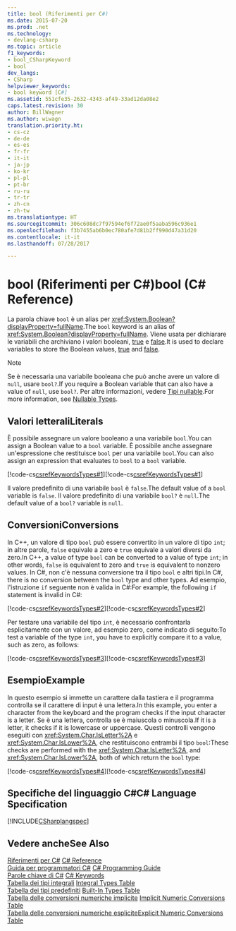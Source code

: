 ```yaml
---
title: bool (Riferimenti per C#)
ms.date: 2015-07-20
ms.prod: .net
ms.technology:
- devlang-csharp
ms.topic: article
f1_keywords:
- bool_CSharpKeyword
- bool
dev_langs:
- CSharp
helpviewer_keywords:
- bool keyword [C#]
ms.assetid: 551cfe35-2632-4343-af49-33ad12da08e2
caps.latest.revision: 30
author: BillWagner
ms.author: wiwagn
translation.priority.ht:
- cs-cz
- de-de
- es-es
- fr-fr
- it-it
- ja-jp
- ko-kr
- pl-pl
- pt-br
- ru-ru
- tr-tr
- zh-cn
- zh-tw
ms.translationtype: HT
ms.sourcegitcommit: 306c608dc7f97594ef6f72ae0f5aaba596c936e1
ms.openlocfilehash: f3b7455ab6b0ec780afe7d81b2ff990d47a31d20
ms.contentlocale: it-it
ms.lasthandoff: 07/28/2017

---
```

# <a name="bool-c-reference"></a><span data-ttu-id="ba236-102">bool (Riferimenti per C#)</span><span class="sxs-lookup"><span data-stu-id="ba236-102">bool (C# Reference)</span></span>
<span data-ttu-id="ba236-103">La parola chiave `bool` è un alias per <xref:System.Boolean?displayProperty=fullName>.</span><span class="sxs-lookup"><span data-stu-id="ba236-103">The `bool` keyword is an alias of <xref:System.Boolean?displayProperty=fullName>.</span></span> <span data-ttu-id="ba236-104">Viene usata per dichiarare le variabili che archiviano i valori booleani, [true](../../../csharp/language-reference/keywords/true.md) e [false](../../../csharp/language-reference/keywords/false.md).</span><span class="sxs-lookup"><span data-stu-id="ba236-104">It is used to declare variables to store the Boolean values, [true](../../../csharp/language-reference/keywords/true.md) and [false](../../../csharp/language-reference/keywords/false.md).</span></span>  
  
> [!NOTE]
>  <span data-ttu-id="ba236-105">Se è necessaria una variabile booleana che può anche avere un valore di `null`, usare `bool?`.</span><span class="sxs-lookup"><span data-stu-id="ba236-105">If you require a Boolean variable that can also have a value of `null`, use `bool?`.</span></span> <span data-ttu-id="ba236-106">Per altre informazioni, vedere [Tipi nullable](../../../csharp/programming-guide/nullable-types/index.md).</span><span class="sxs-lookup"><span data-stu-id="ba236-106">For more information, see [Nullable Types](../../../csharp/programming-guide/nullable-types/index.md).</span></span>  
  
## <a name="literals"></a><span data-ttu-id="ba236-107">Valori letterali</span><span class="sxs-lookup"><span data-stu-id="ba236-107">Literals</span></span>  
 <span data-ttu-id="ba236-108">È possibile assegnare un valore booleano a una variabile `bool`.</span><span class="sxs-lookup"><span data-stu-id="ba236-108">You can assign a Boolean value to a `bool` variable.</span></span> <span data-ttu-id="ba236-109">È possibile anche assegnare un'espressione che restituisce `bool` per una variabile `bool`.</span><span class="sxs-lookup"><span data-stu-id="ba236-109">You can also assign an expression that evaluates to `bool` to a `bool` variable.</span></span>  
  
 <span data-ttu-id="ba236-110">[!code-cs[csrefKeywordsTypes#1](../../../csharp/language-reference/keywords/codesnippet/CSharp/bool_1.cs)]</span><span class="sxs-lookup"><span data-stu-id="ba236-110">[!code-cs[csrefKeywordsTypes#1](../../../csharp/language-reference/keywords/codesnippet/CSharp/bool_1.cs)]</span></span>  
  
 <span data-ttu-id="ba236-111">Il valore predefinito di una variabile `bool` è `false`.</span><span class="sxs-lookup"><span data-stu-id="ba236-111">The default value of a `bool` variable is `false`.</span></span> <span data-ttu-id="ba236-112">Il valore predefinito di una variabile `bool?` è `null`.</span><span class="sxs-lookup"><span data-stu-id="ba236-112">The default value of a `bool?` variable is `null`.</span></span>  
  
## <a name="conversions"></a><span data-ttu-id="ba236-113">Conversioni</span><span class="sxs-lookup"><span data-stu-id="ba236-113">Conversions</span></span>  
 <span data-ttu-id="ba236-114">In C++, un valore di tipo `bool` può essere convertito in un valore di tipo `int`; in altre parole, `false` equivale a zero e `true` equivale a valori diversi da zero.</span><span class="sxs-lookup"><span data-stu-id="ba236-114">In C++, a value of type `bool` can be converted to a value of type `int`; in other words, `false` is equivalent to zero and `true` is equivalent to nonzero values.</span></span> <span data-ttu-id="ba236-115">In C#, non c'è nessuna conversione tra il tipo `bool` e altri tipi.</span><span class="sxs-lookup"><span data-stu-id="ba236-115">In C#, there is no conversion between the `bool` type and other types.</span></span> <span data-ttu-id="ba236-116">Ad esempio, l'istruzione `if` seguente non è valida in C#:</span><span class="sxs-lookup"><span data-stu-id="ba236-116">For example, the following `if` statement is invalid in C#:</span></span>  
  
 <span data-ttu-id="ba236-117">[!code-cs[csrefKeywordsTypes#2](../../../csharp/language-reference/keywords/codesnippet/CSharp/bool_2.cs)]</span><span class="sxs-lookup"><span data-stu-id="ba236-117">[!code-cs[csrefKeywordsTypes#2](../../../csharp/language-reference/keywords/codesnippet/CSharp/bool_2.cs)]</span></span>  
  
 <span data-ttu-id="ba236-118">Per testare una variabile del tipo `int`, è necessario confrontarla esplicitamente con un valore, ad esempio zero, come indicato di seguito:</span><span class="sxs-lookup"><span data-stu-id="ba236-118">To test a variable of the type `int`, you have to explicitly compare it to a value, such as zero, as follows:</span></span>  
  
 <span data-ttu-id="ba236-119">[!code-cs[csrefKeywordsTypes#3](../../../csharp/language-reference/keywords/codesnippet/CSharp/bool_3.cs)]</span><span class="sxs-lookup"><span data-stu-id="ba236-119">[!code-cs[csrefKeywordsTypes#3](../../../csharp/language-reference/keywords/codesnippet/CSharp/bool_3.cs)]</span></span>  
  
## <a name="example"></a><span data-ttu-id="ba236-120">Esempio</span><span class="sxs-lookup"><span data-stu-id="ba236-120">Example</span></span>  
 <span data-ttu-id="ba236-121">In questo esempio si immette un carattere dalla tastiera e il programma controlla se il carattere di input è una lettera.</span><span class="sxs-lookup"><span data-stu-id="ba236-121">In this example, you enter a character from the keyboard and the program checks if the input character is a letter.</span></span> <span data-ttu-id="ba236-122">Se è una lettera, controlla se è maiuscola o minuscola.</span><span class="sxs-lookup"><span data-stu-id="ba236-122">If it is a letter, it checks if it is lowercase or uppercase.</span></span> <span data-ttu-id="ba236-123">Questi controlli vengono eseguiti con <xref:System.Char.IsLetter%2A> e <xref:System.Char.IsLower%2A>, che restituiscono entrambi il tipo `bool`:</span><span class="sxs-lookup"><span data-stu-id="ba236-123">These checks are performed with the <xref:System.Char.IsLetter%2A>, and <xref:System.Char.IsLower%2A>, both of which return the `bool` type:</span></span>  
  
 <span data-ttu-id="ba236-124">[!code-cs[csrefKeywordsTypes#4](../../../csharp/language-reference/keywords/codesnippet/CSharp/bool_4.cs)]</span><span class="sxs-lookup"><span data-stu-id="ba236-124">[!code-cs[csrefKeywordsTypes#4](../../../csharp/language-reference/keywords/codesnippet/CSharp/bool_4.cs)]</span></span>  
  
## <a name="c-language-specification"></a><span data-ttu-id="ba236-125">Specifiche del linguaggio C#</span><span class="sxs-lookup"><span data-stu-id="ba236-125">C# Language Specification</span></span>  
 [!INCLUDE[CSharplangspec](~/includes/csharplangspec-md.md)]  
  
## <a name="see-also"></a><span data-ttu-id="ba236-126">Vedere anche</span><span class="sxs-lookup"><span data-stu-id="ba236-126">See Also</span></span>  
 <span data-ttu-id="ba236-127">[Riferimenti per C#](../../../csharp/language-reference/index.md) </span><span class="sxs-lookup"><span data-stu-id="ba236-127">[C# Reference](../../../csharp/language-reference/index.md) </span></span>  
 <span data-ttu-id="ba236-128">[Guida per programmatori C#](../../../csharp/programming-guide/index.md) </span><span class="sxs-lookup"><span data-stu-id="ba236-128">[C# Programming Guide](../../../csharp/programming-guide/index.md) </span></span>  
 <span data-ttu-id="ba236-129">[Parole chiave di C#](../../../csharp/language-reference/keywords/index.md) </span><span class="sxs-lookup"><span data-stu-id="ba236-129">[C# Keywords](../../../csharp/language-reference/keywords/index.md) </span></span>  
 <span data-ttu-id="ba236-130">[Tabella dei tipi integrali](../../../csharp/language-reference/keywords/integral-types-table.md) </span><span class="sxs-lookup"><span data-stu-id="ba236-130">[Integral Types Table](../../../csharp/language-reference/keywords/integral-types-table.md) </span></span>  
 <span data-ttu-id="ba236-131">[Tabella dei tipi predefiniti](../../../csharp/language-reference/keywords/built-in-types-table.md) </span><span class="sxs-lookup"><span data-stu-id="ba236-131">[Built-In Types Table](../../../csharp/language-reference/keywords/built-in-types-table.md) </span></span>  
 <span data-ttu-id="ba236-132">[Tabella delle conversioni numeriche implicite](../../../csharp/language-reference/keywords/implicit-numeric-conversions-table.md) </span><span class="sxs-lookup"><span data-stu-id="ba236-132">[Implicit Numeric Conversions Table](../../../csharp/language-reference/keywords/implicit-numeric-conversions-table.md) </span></span>  
 [<span data-ttu-id="ba236-133">Tabella delle conversioni numeriche esplicite</span><span class="sxs-lookup"><span data-stu-id="ba236-133">Explicit Numeric Conversions Table</span></span>](../../../csharp/language-reference/keywords/explicit-numeric-conversions-table.md)

